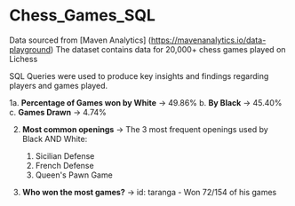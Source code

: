 # Chess_Games_SQL

Data sourced from [Maven Analytics] (https://mavenanalytics.io/data-playground)
The dataset contains data for 20,000+ chess games played on Lichess

SQL Queries were used to produce key insights and findings regarding players and games played. 

1a. **Percentage of Games won by White**
-> 49.86% 
 b. **By Black**
-> 45.40%
 c. **Games Drawn**
-> 4.74%

2. **Most common openings**
-> The 3 most frequent openings used by Black AND White:
     1. Sicilian Defense
     2. French Defense
     3. Queen's Pawn Game

3. **Who won the most games?**
-> id: taranga - Won 72/154 of his games
